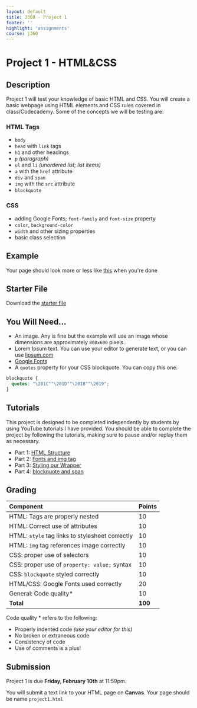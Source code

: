 ```yaml
---
layout: default
title: J360 - Project 1
footer: ''
highlight: 'assignments'
course: j360
---
```

# Project 1 - HTML&CSS
## Description
Project 1 will test your knowledge of basic HTML and CSS. You will create a basic webpage using HTML elements and CSS rules covered in class/Codecademy. Some of the concepts we will be testing are:

### HTML Tags
 * `body`
 * `head` with `link` tags
 * `h1` and other headings
 * `p` *(paragraph)*
 * `ul` and `li` *(unordered list; list items)*
 * `a` with the `href` attribute
 * `div` and `span`
 * `img` with the `src` attribute
 * `blockquote`

### CSS
 * adding Google Fonts; `font-family` and `font-size` property
 * `color`, `background-color`
 * `width` and other sizing properties
 * basic class selection

## Example
Your page should look more or less like [this](demo/project1-demo.pdf) when you're done

## Starter File
Download the [starter file](starter/project1-starter.zip)

## You Will Need...

 * An image. Any is fine but the example will use an image whose dimensions are approximately `800x600` pixels.
 * Lorem Ipsum text. You can use your editor to generate text, or you can use [lipsum.com](http://www.lipsum.com/)
 * [Google Fonts](https://fonts.google.com/)
 * A `quotes` property for your CSS blockquote. You can copy this one:

 ```css
blockquote {
   quotes: "\201C""\201D""\2018""\2019";
}
 ```

## Tutorials
This project is designed to be completed independently by students by using YouTube tutorials I have provided. You should be able to complete the project by following the tutorials, making sure to pause and/or replay them as necessary.

 * Part 1: [HTML Structure](https://youtu.be/urd0HdnJvlY)
 * Part 2: [Fonts and img tag](https://youtu.be/HC_T8N1b5wc)
 * Part 3: [Styling our Wrapper](https://youtu.be/li6ccUAvpl8)
 * Part 4: [blockquote and span](https://youtu.be/oJWXrO_C73A)


## Grading

| Component                                       | Points  |
|:------------------------------------------------|:--------|
| HTML: Tags are properly nested                  | 10      |
| HTML: Correct use of attributes                 | 10      |
| HTML: `style` tag links to stylesheet correctly | 10      |
| HTML: `img` tag references image correctly      | 10      |
| CSS: proper use of selectors                    | 10      |
| CSS: proper use of `property: value;` syntax    | 10      |
| CSS: `blockquote` styled correctly              | 10      |
| HTML/CSS: Google Fonts used correctly           | 20      |
| General: Code quality*                          | 10      |
| **Total**                                       | **100** |

Code quality * refers to the following:
  * Properly indented code _(use your editor for this)_
  * No broken or extraneous code
  * Consistency of code
  * Use of comments is a plus!

## Submission
Project 1 is due **Friday, February 10th** at 11:59pm.

You will submit a text link to your HTML page on **Canvas**. Your page should be name `project1.html`
